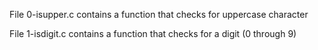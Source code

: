 File 0-isupper.c contains a function that checks for uppercase character

File 1-isdigit.c contains a function that checks for a digit (0 through 9)


